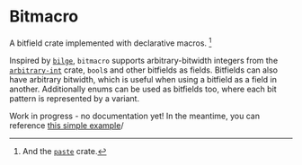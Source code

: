 # Bitmacro

A bitfield crate implemented with declarative macros. [^1]

[^1]: And the [`paste`](https://github.com/dtolnay/paste) crate.

Inspired by [`bilge`](https://github.com/hecatia-elegua/bilge), `bitmacro` supports arbitrary-bitwidth integers from the [`arbitrary-int`](https://github.com/danlehmann/arbitrary-int) crate, `bool`s and other bitfields as fields. Bitfields can also have arbitrary bitwidth, which is useful when using a bitfield as a field in another. Additionally enums can be used as bitfields too, where each bit pattern is represented by a variant.

Work in progress - no documentation yet! In the meantime, you can reference [this simple example](examples/simple.rs)/
